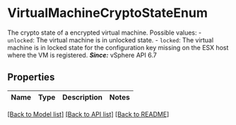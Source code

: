 # VirtualMachineCryptoStateEnum

The crypto state of a encrypted virtual machine.  Possible values: - `unlocked`: The virtual machine is in unlocked state. - `locked`: The virtual machine is in locked state for the configuration key missing   on the ESX host where the VM is registered.    ***Since:*** vSphere API 6.7 

## Properties
Name | Type | Description | Notes
------------ | ------------- | ------------- | -------------

[[Back to Model list]](../README.md#documentation-for-models) [[Back to API list]](../README.md#documentation-for-api-endpoints) [[Back to README]](../README.md)


